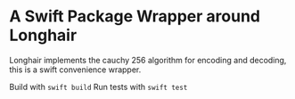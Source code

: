 # A Swift Package Wrapper around Longhair

Longhair implements the cauchy 256 algorithm for encoding and decoding, this is a swift convenience wrapper.

Build with `swift build`
Run tests with `swift test`
